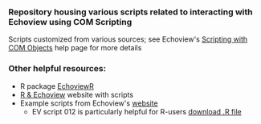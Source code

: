 ### Repository housing various scripts related to interacting with Echoview using COM Scripting
Scripts customized from various sources; see Echoview's [Scripting with COM Objects](https://support.echoview.com/WebHelp/How_to/Run_Echoview_using_scripts/Automation_using_COM_objects/Scripting_with_COM_objects.htm) help page for more details

### Other helpful resources:
- R package [EchoviewR](https://github.com/AustralianAntarcticDivision/EchoviewR)
- [R & Echoview](https://svengastauer.wordpress.com/r-coding/r-echoview/) website with scripts
- Example scripts from Echoview's [website](https://echoview.com/support/example-scripts/)
  - EV script 012 is particularly helpful for R-users [download .R file](https://echoview.com/documents/26/EV_script_012_-_New_file_add_data_create_line_change_settings_export.R)

